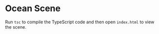 # Ocean Scene
Run `tsc` to compile the TypeScript code and then open `index.html` to view the scene.
